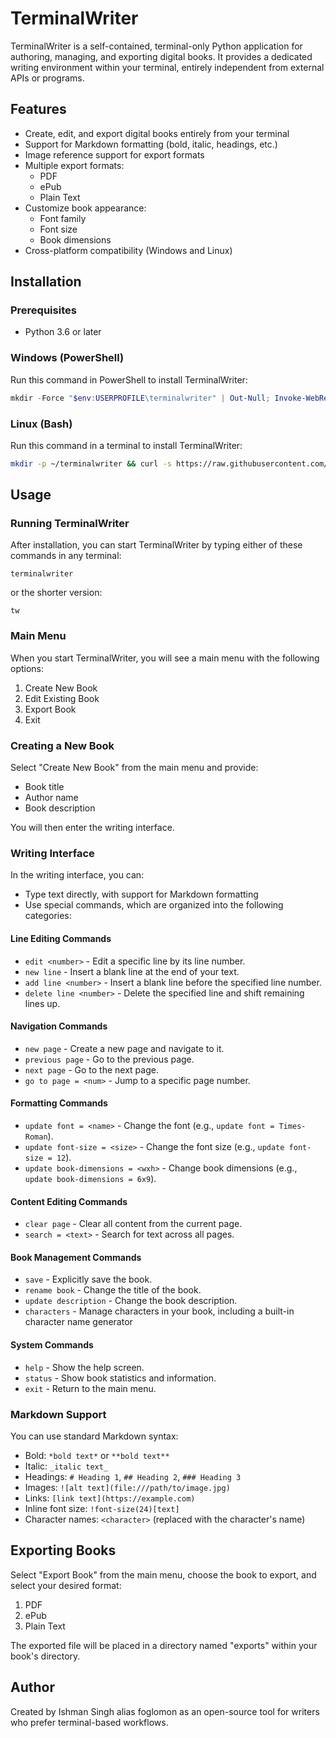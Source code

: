# TerminalWriter

TerminalWriter is a self-contained, terminal-only Python application for authoring, managing, and exporting digital books. It provides a dedicated writing environment within your terminal, entirely independent from external APIs or programs.

## Features

- Create, edit, and export digital books entirely from your terminal
- Support for Markdown formatting (bold, italic, headings, etc.)
- Image reference support for export formats
- Multiple export formats:
  - PDF
  - ePub
  - Plain Text
- Customize book appearance:
  - Font family
  - Font size
  - Book dimensions
- Cross-platform compatibility (Windows and Linux)

## Installation

### Prerequisites

- Python 3.6 or later

### Windows (PowerShell)

Run this command in PowerShell to install TerminalWriter:

```powershell
mkdir -Force "$env:USERPROFILE\terminalwriter" | Out-Null; Invoke-WebRequest -Uri "https://raw.githubusercontent.com/foglomon/terminalwriter/main/terminalwriter.py" -OutFile "$env:USERPROFILE\terminalwriter\terminalwriter.py"; pip install colorama markdown reportlab ebooklib beautifulsoup4 Pillow pyautogui; Set-Content -Path "$env:USERPROFILE\terminalwriter.bat" -Value "@echo off`r`npython `"$env:USERPROFILE\terminalwriter\terminalwriter.py`" %*"; Set-Content -Path "$env:USERPROFILE\tw.bat" -Value "@echo off`r`npython `"$env:USERPROFILE\terminalwriter\terminalwriter.py`" %*"; $env:PATH += ";$env:USERPROFILE"; [Environment]::SetEnvironmentVariable("PATH", "$($env:PATH)", "User"); Write-Output "TerminalWriter installed! Run 'terminalwriter' or 'tw' from any terminal."
```

### Linux (Bash)

Run this command in a terminal to install TerminalWriter:

```bash
mkdir -p ~/terminalwriter && curl -s https://raw.githubusercontent.com/foglomon/terminalwriter/main/terminalwriter.py -o ~/terminalwriter/terminalwriter.py && pip install colorama markdown reportlab ebooklib beautifulsoup4 Pillow pyautogui && echo -e '#!/bin/bash\npython ~/terminalwriter/terminalwriter.py "$@"' > ~/terminalwriter.sh && chmod +x ~/terminalwriter.sh && sudo ln -sf ~/terminalwriter.sh /usr/local/bin/terminalwriter && sudo ln -sf ~/terminalwriter.sh /usr/local/bin/tw && echo "TerminalWriter installed! Run 'terminalwriter' or 'tw' from any terminal."
```

## Usage

### Running TerminalWriter

After installation, you can start TerminalWriter by typing either of these commands in any terminal:

```
terminalwriter
```

or the shorter version:

```
tw
```

### Main Menu

When you start TerminalWriter, you will see a main menu with the following options:

1. Create New Book
2. Edit Existing Book
3. Export Book
4. Exit

### Creating a New Book

Select "Create New Book" from the main menu and provide:

- Book title
- Author name
- Book description

You will then enter the writing interface.

### Writing Interface

In the writing interface, you can:

- Type text directly, with support for Markdown formatting
- Use special commands, which are organized into the following categories:

#### Line Editing Commands
- `edit <number>` - Edit a specific line by its line number.
- `new line` - Insert a blank line at the end of your text.
- `add line <number>` - Insert a blank line before the specified line number.
- `delete line <number>` - Delete the specified line and shift remaining lines up.

#### Navigation Commands
- `new page` - Create a new page and navigate to it.
- `previous page` - Go to the previous page.
- `next page` - Go to the next page.
- `go to page = <num>` - Jump to a specific page number.

#### Formatting Commands
- `update font = <name>` - Change the font (e.g., `update font = Times-Roman`).
- `update font-size = <size>` - Change the font size (e.g., `update font-size = 12`).
- `update book-dimensions = <wxh>` - Change book dimensions (e.g., `update book-dimensions = 6x9`).

#### Content Editing Commands
- `clear page` - Clear all content from the current page.
- `search = <text>` - Search for text across all pages.

#### Book Management Commands
- `save` - Explicitly save the book.
- `rename book` - Change the title of the book.
- `update description` - Change the book description.
- `characters` - Manage characters in your book, including a built-in character name generator

#### System Commands
- `help` - Show the help screen.
- `status` - Show book statistics and information.
- `exit` - Return to the main menu.

### Markdown Support

You can use standard Markdown syntax:

- Bold: `*bold text*` or `**bold text**`
- Italic: `_italic text_`
- Headings: `# Heading 1`, `## Heading 2`, `### Heading 3`
- Images: `![alt text](file:///path/to/image.jpg)`
- Links: `[link text](https://example.com)`
- Inline font size: `!font-size(24)[text]`
- Character names: `<character>` (replaced with the character's name)

## Exporting Books

Select "Export Book" from the main menu, choose the book to export, and select your desired format:

1. PDF
2. ePub
3. Plain Text

The exported file will be placed in a directory named "exports" within your book's directory.

## Author

Created by Ishman Singh alias foglomon as an open-source tool for writers who prefer terminal-based workflows.
